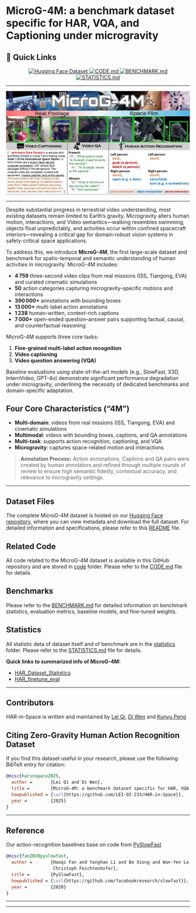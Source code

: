 # MicroG-4M: a benchmark dataset specific for HAR, VQA, and Captioning under microgravity

## 🚀 Quick Links

<p align="center">
  <a href="https://huggingface.co/datasets/LEI-QI-233/MicroG-4M">
    <img src="https://img.shields.io/badge/Hugging%20Face-Dataset-orange?logo=huggingface" alt="Hugging Face Dataset"/>
  </a>
  <a href="./code/CODE.md">
    <img src="https://img.shields.io/badge/GitHub-CODE.md-28C840?logo=github" alt="CODE.md"/>
  </a>
  <a href="./benchmark/BENCHMARK.md">
    <img src="https://img.shields.io/badge/GitHub-BENCHMARK.md-1E90FF?logo=github" alt="BENCHMARK.md"/>
  </a>
  <a href="./statistics/STATISTICS.md">
    <img src="https://img.shields.io/badge/GitHub-STATISTICS.md-violet?logo=github" alt="STATISTICS.md"/>
  </a>
</p>

---

![](./assets/main_teaser.jpg)

---

Despite substantial progress in terrestrial video understanding, most existing datasets remain limited to Earth’s gravity. Microgravity alters human motion, interactions, and Video semantics—walking resembles swimming, objects float unpredictably, and activities occur within confined spacecraft interiors—revealing a critical gap for domain-robust vision systems in safety-critical space applications.  

To address this, we introduce **MicroG-4M**, the first large-scale dataset and benchmark for spatio-temporal and semantic understanding of human activities in microgravity. MicroG-4M includes:
- **4 759** three-second video clips from real missions (ISS, Tiangong, EVA) and curated cinematic simulations
- **50** action categories capturing microgravity-specific motions and interactions
- **390 000+** annotations with bounding boxes
- **13 000+** multi-label action annotations
- **1 238** human-written, context-rich captions
- **7 000+** open-ended question–answer pairs supporting factual, causal, and counterfactual reasoning


MicroG-4M supports three core tasks:
1. **Fine-grained multi-label action recognition**  
2. **Video captioning**  
3. **Video question answering (VQA)**  

Baseline evaluations using state-of-the-art models (e.g., SlowFast, X3D, InternVideo, GPT-4o) demonstrate significant performance degradation under microgravity, underlining the necessity of dedicated benchmarks and domain-specific adaptation.


## Four Core Characteristics (“4M”)
- **Multi-domain**: videos from real missions (ISS, Tiangong, EVA) and cinematic simulations
- **Multimodal**: videos with bounding boxes, captions, and QA annotations
- **Multi-task**: supports action recognition, captioning, and VQA
- **Microgravity**: captures space-related motion and interactions  

> **Annotation Process:** Action annonations, Captions and QA pairs were created by human annotators and refined through multiple rounds of review to ensure high semantic fidelity, contextual accuracy, and relevance to microgravity settings.

---

## Dataset Files

The complete MicroG-4M dataset is hosted on our [Hugging Face repository](https://huggingface.co/datasets/LEI-QI-233/MicroG-4M), where you can view metadata and download the full dataset. For detailed information and specifications, please refer to this [README](https://huggingface.co/datasets/LEI-QI-233/MicroG-4M/blob/main/README.md) file.

## Related Code

All code related to the MicroG-4M dataset is available in this GitHub repository and are stored in [code](./code/) folder. Please refer to the [CODE.md](./code/CODE.md) file for details.

## Benchmarks

Please refer to the [BENCHMARK.md](./benchmark/BENCHMARK.md) for detailed information on benchmark statistics, evaluation metrics, baseline models, and fine-tuned weights.


## Statistics
All statistic data of dataset itself and of benchmark are in the [statistics](./statistics/) folder. Please refer to the [STATISTICS.md](./statistics/STATISTICS.md) file for details.

**Quick links to summarized info of MicroG-4M:**

- [HAR_Dataset_Statistics](./statistics/dataset_statistics/HAR_Dataset_Statistics.pdf)
- [HAR_finetune_eval](./statistics/benchmark_statistics/HAR_finetune_eval.pdf)

---

## Contributors
HAR-in-Space is written and maintained by [Lei Qi](https://github.com/LEI-QI-233), [Di Wen](https://github.com/Kratos-Wen) and [Kunyu Peng](https://cvhci.iar.kit.edu/people_2123.php)

## Citing Zero-Gravity Human Action Recognition Dataset

If you find this dataset useful in your research, please use the following BibTeX entry for citation:

```BibTeX
@misc{harinspace2025,
  author =       {Lei Qi and Di Wen},
  title =        {MicroG-4M: a benchmark dataset specific for HAR, VQA, and Captioning under microgravity},
  howpublished = {\url{https://github.com/LEI-QI-233/HAR-in-Space}},
  year =         {2025}
}
```

---

## Reference
Our action-recognition baselines base on code from [PySlowFast](https://github.com/facebookresearch/SlowFast)

```BibTeX
@misc{fan2020pyslowfast,
  author =       {Haoqi Fan and Yanghao Li and Bo Xiong and Wan-Yen Lo and
                  Christoph Feichtenhofer},
  title =        {PySlowFast},
  howpublished = {\url{https://github.com/facebookresearch/slowfast}},
  year =         {2020}
}
```

---
---